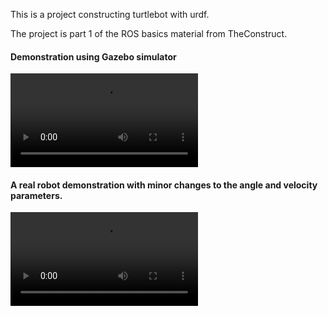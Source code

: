 This is a project constructing turtlebot with urdf. 

The project is part 1 of the ROS basics material from TheConstruct. 

#### Demonstration using Gazebo simulator

![](./Simulator-Xacro.mp4)


#### A real robot demonstration with minor changes to the angle and velocity parameters. 

![](./Simulator-RealRobot.mp4)

